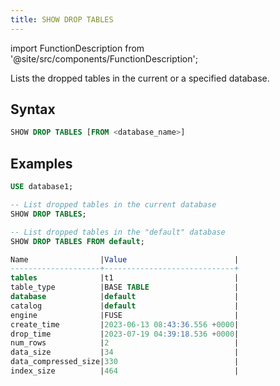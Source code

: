 ```yaml
---
title: SHOW DROP TABLES
---
```

import FunctionDescription from '@site/src/components/FunctionDescription';

<FunctionDescription description="Introduced: v1.2.10"/>

Lists the dropped tables in the current or a specified database.

## Syntax

```sql
SHOW DROP TABLES [FROM <database_name>]
```

## Examples

```sql
USE database1;

-- List dropped tables in the current database
SHOW DROP TABLES;

-- List dropped tables in the "default" database
SHOW DROP TABLES FROM default;

Name                |Value                        |
--------------------+-----------------------------+
tables              |t1                           |
table_type          |BASE TABLE                   |
database            |default                      |
catalog             |default                      |
engine              |FUSE                         |
create_time         |2023-06-13 08:43:36.556 +0000|
drop_time           |2023-07-19 04:39:18.536 +0000|
num_rows            |2                            |
data_size           |34                           |
data_compressed_size|330                          |
index_size          |464                          |
```